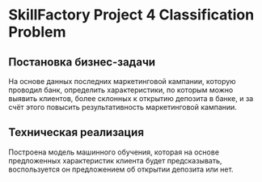 # SkillFactory Project 4 Classification Problem
## Постановка бизнес-задачи
На основе данных последних маркетинговой кампании, которую проводил банк,
определить характеристики, по которым можно выявить клиентов, более склонных 
к открытию депозита в банке, и за счёт этого повысить результативность маркетинговой кампании.
## Техническая реализация
Построена модель машинного обучения, которая на основе предложенных 
характеристик клиента будет предсказывать, воспользуется он предложением 
об открытии депозита или нет.
